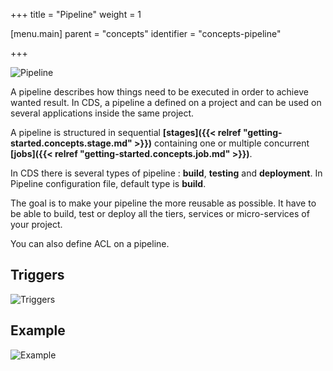 +++
title = "Pipeline"
weight = 1

[menu.main]
parent = "concepts"
identifier = "concepts-pipeline"

+++

![Pipeline](/images/concepts_pipeline.png)

A pipeline describes how things need to be executed in order to achieve wanted result. In CDS, a pipeline a defined on a project and can be used on several applications inside the same project.

A pipeline is structured in sequential **[stages]({{< relref "getting-started.concepts.stage.md" >}})** containing one or multiple concurrent **[jobs]({{< relref "getting-started.concepts.job.md" >}})**.

In CDS there is several types of pipeline : **build**, **testing** and **deployment**. In Pipeline configuration file, default type is **build**.

The goal is to make your pipeline the more reusable as possible. It have to be able to build, test or deploy all the tiers, services or micro-services of your project.

You can also define ACL on a pipeline.

## Triggers

![Triggers](/images/concepts_pipeline_trigger.png)

## Example

![Example](/images/concepts_pipeline_example.png)
